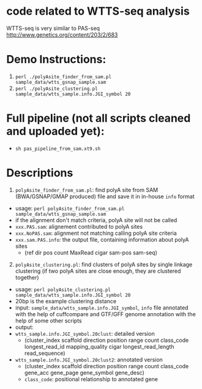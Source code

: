 # code related to WTTS-seq analysis
WTTS-seq is very similar to PAS-seq 
http://www.genetics.org/content/203/2/683

# Demo Instructions:
1. `perl ./polyAsite_finder_from_sam.pl sample_data/wtts_gsnap_sample.sam`
2. `perl ./polyAsite_clustering.pl sample_data/wtts_sample.info.JGI_symbol 20`

# Full pipeline (not all scripts cleaned and uploaded yet):
* `sh pas_pipeline_from_sam.xt9.sh`

# Descriptions
1. `polyAsite_finder_from_sam.pl`: find polyA site from SAM (BWA/GSNAP/GMAP produced) file and save it in in-house `info` format
  - usage: `perl polyAsite_finder_from_sam.pl sample_data/wtts_gsnap_sample.sam`
  - if the alignment don't match criteria, polyA site will not be called
  - `xxx.PAS.sam`: alignement contributed to polyA sites
  - `xxx.NoPAS.sam`: alignment not matching calling polyA site criteria 
  - `xxx.sam.PAS.info`: the output file, containing information about polyA sites
     - (ref dir pos count MaxRead cigar sam-pos sam-seq)

2. `polyAsite_clustering.pl`: find clusters of polyA sites by single linkage clustering (if two polyA sites are close enough, they are clustered together)
  - usage: `perl polyAsite_clustering.pl sample_data/wtts_sample.info.JGI_symbol 20`  
   - 20bp is the example clustering distance 
  - input: `sample_data/wtts_sample.info.JGI_symbol`, `info` file annotated with the help of cuffcompare and GTF/GFF genome annotation with the help of some other scripts
  - output: 
   - `wtts_sample.info.JGI_symbol.20clust`: detailed version 
     - (cluster_index scaffold direction position range count class_code longest_read_id mapping_quality cigar longest_read_length read_sequence)
   - `wtts_sample.info.JGI_symbol.20clust2`: annotated version 
     - (cluster_index   scaffold        direction       position        range   count   class_code      gene_acc        gene_page       gene_symbol     gene_desc)
     - `class_code`: positional relationship to annotated gene

